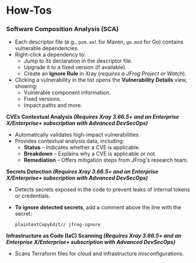 # How-Tos

### **Software Composition Analysis (SCA)**

* Each descriptor file (e.g., `pom.xml` for Maven, `go.mod` for Go) contains vulnerable dependencies.
* Right-click a dependency to:
  * Jump to its declaration in the descriptor file.
  * Upgrade it to a fixed version (if available).
  * Create an **Ignore Rule** in Xray (_requires a JFrog Project or Watch_).
* Clicking a vulnerability in the list opens the **Vulnerability Details** view, showing:
  * Vulnerable component information.
  * Fixed versions.
  * Impact paths and more.

**CVEs Contextual Analysis&#x20;**_**(Requires Xray 3.66.5+ and an Enterprise X/Enterprise+ subscription with Advanced DevSecOps)**_

* Automatically validates high-impact vulnerabilities.
* Provides contextual analysis data, including:
  * **Status** – Indicates whether a CVE is applicable.
  * **Breakdown** – Explains why a CVE is applicable or not.
  * **Remediation** – Offers mitigation steps from JFrog's research team.

**Secrets Detection&#x20;**_**(Requires Xray 3.66.5+ and an Enterprise X/Enterprise+ subscription with Advanced DevSecOps)**_

* Detects secrets exposed in the code to prevent leaks of internal tokens or credentials.
*   **To ignore detected secrets**, add a comment above the line with the secret:

    ```plaintext
    plaintextCopyEdit// jfrog-ignore
    ```

**Infrastructure as Code (IaC) Scanning&#x20;**_**(Requires Xray 3.66.5+ and an Enterprise X/Enterprise+ subscription with Advanced DevSecOps)**_

* Scans Terraform files for cloud and infrastructure misconfigurations.
